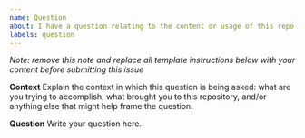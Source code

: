 ```yaml
---
name: Question
about: I have a question relating to the content or usage of this repo
labels: question
---
```


*Note: remove this note and replace all template instructions below with your content before submitting this issue*

**Context**
Explain the context in which this question is being asked: what are you trying to accomplish, what brought you to this repository, and/or anything else that might help frame the question.

**Question**
Write your question here.
